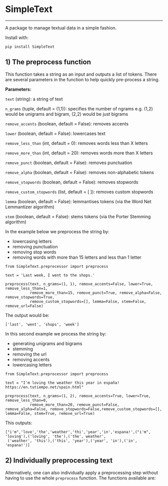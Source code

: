 # SimpleText
---

A package to manage textual data in a simple fashion.

Install with:

```
pip install SimpleText
```

## 1) The preprocess function 

This function takes a string as an input and outputs a list of tokens. There are several parameters in the function to help quickly pre-process a string. 

**Parameters:**

```text``` (string): a string of text

```n_grams``` (tuple, default = (1,1)): specifies the number of ngrams e.g. (1,2) would be unigrams and bigram, (2,2) would be just bigrams 

```remove_accents``` (boolean, default = False): removes accents 

```lower``` (boolean, default = False): lowercases text 

```remove_less_than``` (int, default = 0): removes words less than X letters 

```remove_more_than``` (int, default = 20): removes words more than X letters

```remove_punct``` (boolean, default = False): removes punctuation

```remove_alpha``` (boolean, default = False): removes non-alphabetic tokens

```remove_stopwords``` (boolean, default = False): removes stopwords

```remove_custom_stopwords``` (list, default = [ ]): removes custom stopwords

```lemma``` (boolean, default = False): lemmantises tokens (via the Word Net Lemmantizer algorithm)

```stem``` (boolean, default = False): stems tokens (via the Porter Stemming algorithm)


In the example below we preprocess the string by:

  - lowercasing letters
  - removing punctuation
  - removing stop words
  - removing words with more than 15 letters and less than 1 letter


```
from SimpleText.preprocessor import preprocess

text = 'Last week, I went to the shops.'

preprocess(text, n_grams=(1, 1), remove_accents=False, lower=True, remove_less_than=1,
           remove_more_than=15, remove_punct=True, remove_alpha=False, remove_stopwords=True,
           remove_custom_stopwords=[], lemma=False, stem=False, remove_url=False)
```

The output would be:

```
['last', 'went', 'shops', 'week']
```

In this second example we process the string by:

- generating unigrams and bigrams
- stemming
- removing the url
- removing accents 
- lowercasing letters

```
from SimpleText.preprocessor import preprocess

text = "I'm loving the weather this year in españa! https://en.tutiempo.net/spain.html"

preprocess(text, n_grams=(1, 2), remove_accents=True, lower=True, remove_less_than=0, 
           remove_more_than=20, remove_punct=False, remove_alpha=False, remove_stopwords=False,remove_custom_stopwords=[], lemma=False, stem=True, remove_url=True)

```

This outputs:

```
["i'm",'love','the','weather','thi','year','in','espana!',("i'm", 'loving'),('loving', 'the'),('the', weather',
 ('weather', 'this'),('this', 'year'),('year', 'in'),('in', 'espana!')]
```

## 2) Individually preprocessing text  

Alternatively, one can also individually apply a preprocessing step without having to use the whole ```preprocess``` function. The functions available are:

